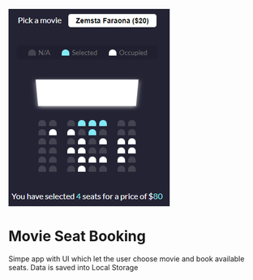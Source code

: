 ![cover](og.PNG)

# Movie Seat Booking

Simpe app with UI which let the user choose movie and book available seats. Data is saved into Local Storage
